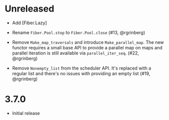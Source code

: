 # Unreleased

- Add [Fiber.Lazy]

- Rename `Fiber.Pool.stop` to `Fiber.Pool.close` (#13, @rgrinberg)

- Remove `Make_map_traversals` and introduce `Make_parallel_map`. The new
  functor requires a small base API to provide a parallel map on maps and
  parallel iteration is still available via `parallel_iter_seq`. (#22,
  @rgrinberg)

- Remove `Nonempty_list` from the scheduler API. It's replaced with a regular
  list and there's no issues with providing an empty list (#19, @rgrinberg)

# 3.7.0

- Initial release
